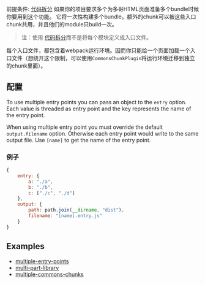前提条件: [代码拆分][Code Splitting]
如果你的项目要求多个为多哥HTML页面准备多个bundle时候你要用到这个功能。
它将一次性构建多个bundle。额外的chunk可以被这些入口chunk共用，并且他们的module只build一次。
> 注：使用 [代码拆分][Code Splitting]而不是将每个模块定义成入口文件。

每个入口文件，都包含着webpack运行环境。因而你只能给一个页面加载一个入口文件（想绕开这个限制，可以使用`CommonsChunkPlugin`将运行环境迁移到独立的chunk里面）。

## 配置

To use multiple entry points you can pass an object to the `entry` option. Each value is threaded as entry point and the key represents the name of the entry point.

When using multiple entry point you must override the default `output.filename` option. Otherwise each entry point would write to the same output file. Use `[name]` to get the name of the entry point.

### 例子

``` javascript
{
	entry: {
		a: "./a",
		b: "./b",
		c: ["./c", "./d"]
	},
	output: {
		path: path.join(__dirname, "dist"),
		filename: "[name].entry.js"
	}
}
```

## Examples

* [multiple-entry-points](https://github.com/webpack/webpack/tree/master/examples/multiple-entry-points)
* [multi-part-library](https://github.com/webpack/webpack/tree/master/examples/multi-part-library)
* [multiple-commons-chunks](https://github.com/webpack/webpack/tree/master/examples/multiple-commons-chunks)

[Code Splitting]: code-splitting.md